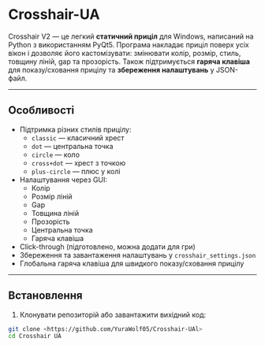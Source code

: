 # Crosshair-UA

Crosshair V2 — це легкий **статичний приціл** для Windows, написаний на Python з використанням PyQt5. Програма накладає приціл поверх усіх вікон і дозволяє його кастомізувати: змінювати колір, розмір, стиль, товщину ліній, gap та прозорість. Також підтримується **гаряча клавіша** для показу/сховання прицілу та **збереження налаштувань** у JSON-файл.

---

## Особливості

- Підтримка різних стилів прицілу:
  - `classic` — класичний хрест
  - `dot` — центральна точка
  - `circle` — коло
  - `cross+dot` — хрест з точкою
  - `plus-circle` — плюс у колі
- Налаштування через GUI:
  - Колір
  - Розмір ліній
  - Gap
  - Товщина ліній
  - Прозорість
  - Центральна точка
  - Гаряча клавіша
- Click-through (підготовлено, можна додати для гри)
- Збереження та завантаження налаштувань у `crosshair_settings.json`
- Глобальна гаряча клавіша для швидкого показу/сховання прицілу

---

## Встановлення

1. Клонувати репозиторій або завантажити вихідний код:

```bash
git clone <https://github.com/YuraWolf05/Crosshair-UAl>
cd Crosshair UA
